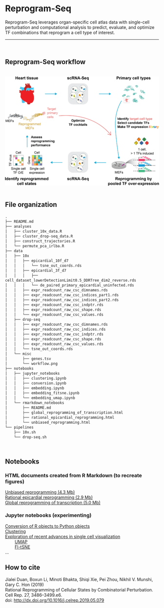 # Reprogram-Seq

Reprogram-Seq leverages organ-specific cell atlas data with single-cell perturbation and computational analysis to predict, evaluate, and optimize TF combinations that reprogram a cell type of interest.  

---
&nbsp;
## Reprogram-Seq workflow
&nbsp;
![](data/misc/workflow.png)
&nbsp;

## File organization
```
.
├── README.md
├── analyses
│   ├── cluster_10x_data.R
│   ├── cluster_drop-seq_data.R
│   ├── construct_trajectories.R
│   └── permute_pca_irlba.R
├── data
│   ├── 10x
│   │   ├── epicardial_10f_d7
│   │   │   └── tsne_out_coords.rds
│   │   ├── epicardial_3f_d7
│   │   │   ├── cell_dataset_lowerDetectionLimit0.5_DDRTree_dim2_reverse.rds
│   │   │   └── de_paired_primary_epicardial_uninfected.rds
│   │   ├── expr_readcount_raw_csc_dimnames.rds
│   │   ├── expr_readcount_raw_csc_indices_part1.rds
│   │   ├── expr_readcount_raw_csc_indices_part2.rds
│   │   ├── expr_readcount_raw_csc_indptr.rds
│   │   ├── expr_readcount_raw_csc_shape.rds
│   │   └── expr_readcount_raw_csc_values.rds
│   ├── drop-seq
│   │   ├── expr_readcount_raw_csc_dimnames.rds
│   │   ├── expr_readcount_raw_csc_indices.rds
│   │   ├── expr_readcount_raw_csc_indptr.rds
│   │   ├── expr_readcount_raw_csc_shape.rds
│   │   ├── expr_readcount_raw_csc_values.rds
│   │   └── tsne_out_coords.rds
│   └── misc
│       ├── genes.tsv
│       └── workflow.png
├── notebooks
│   ├── jupyter_notebooks
│   │   ├── clustering.ipynb
│   │   ├── conversion.ipynb
│   │   ├── embedding.ipynb
│   │   ├── embedding_fitsne.ipynb
│   │   └── embedding_umap.ipynb
│   └── rmarkdown_notebooks
│       ├── README.md
│       ├── global_reprogramming_of_transcription.html
│       ├── rational_epicardial_reprogramming.html
│       └── unbiased_reprogramming.html
└── pipelines
    ├── 10x.sh
    └── drop-seq.sh
```

&nbsp;
##  Notebooks


###  HTML documents created from R Markdown (to recreate figures)
[Unbiased reprogramming (4.3 Mb)](http://htmlpreview.github.com/?https://github.com/jlduan/Reprogram-Seq/blob/master/notebooks/rmarkdown_notebooks/unbiased_reprogramming.html)  
[Rational epicardial reprogramming (2.9 Mb)](http://htmlpreview.github.com/?https://github.com/jlduan/Reprogram-Seq/blob/master/notebooks/rmarkdown_notebooks/rational_epicardial_reprogramming.html)  
[Global reprogramming of transcription (5.0 Mb)](http://htmlpreview.github.com/?https://github.com/jlduan/Reprogram-Seq/blob/master/notebooks/rmarkdown_notebooks/global_reprogramming_of_transcription.html)
&nbsp;


### Jupyter notebooks (experimenting)
[Conversion of R objects to Python objects](https://nbviewer.jupyter.org/github/jlduan/Reprogram-Seq/blob/master/notebooks/jupyter_notebooks/conversion.ipynb)  
[Clustering](https://nbviewer.jupyter.org/github/jlduan/Reprogram-Seq/blob/master/notebooks/jupyter_notebooks/clustering.ipynb)  
[Exploration of recent advances in single cell visualization](https://nbviewer.jupyter.org/github/jlduan/Reprogram-Seq/blob/master/notebooks/jupyter_notebooks/embedding.ipynb)  
&nbsp; &nbsp; &nbsp; &nbsp; [UMAP](https://nbviewer.jupyter.org/github/jlduan/Reprogram-Seq/blob/master/notebooks/jupyter_notebooks/embedding_umap.ipynb)  
&nbsp; &nbsp; &nbsp; &nbsp; [Fl-tSNE](https://nbviewer.jupyter.org/github/jlduan/Reprogram-Seq/blob/master/notebooks/jupyter_notebooks/embedding_fitsne.ipynb)  
...


## How to cite
Jialei Duan, Boxun Li, Minoti Bhakta, Shiqi Xie, Pei Zhou, Nikhil V. Munshi, Gary C. Hon (2019)  
Rational Reprogramming of Cellular States by Combinatorial Perturbation. Cell Rep. 27, 3486–3499.e6.  
doi: <http://dx.doi.org/10.1016/j.celrep.2019.05.079>
